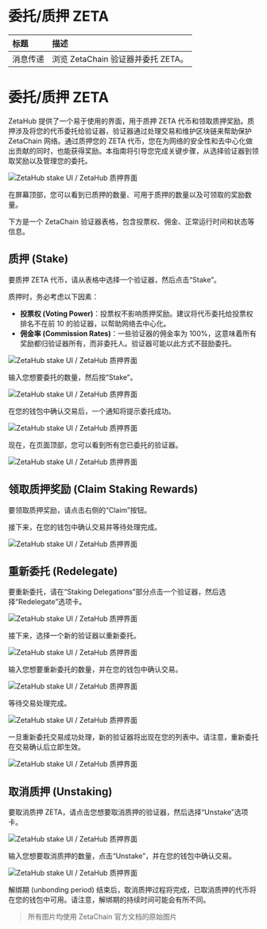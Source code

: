 # 委托/质押 ZETA

| 标题 | 描述 |
| :- | :- |
| 消息传递 | 浏览 ZetaChain 验证器并委托 ZETA。 |

# 委托/质押 ZETA

ZetaHub 提供了一个易于使用的界面，用于质押 ZETA 代币和领取质押奖励。质押涉及将您的代币委托给验证器，验证器通过处理交易和维护区块链来帮助保护 ZetaChain 网络。通过质押您的 ZETA 代币，您在为网络的安全性和去中心化做出贡献的同时，也能获得奖励。本指南将引导您完成关键步骤，从选择验证器到领取奖励以及管理您的委托。

![ZetaHub stake UI / ZetaHub 质押界面](/docs/images/Use/ZetaHub/staking-1.webp)

在屏幕顶部，您可以看到已质押的数量、可用于质押的数量以及可领取的奖励数量。

下方是一个 ZetaChain 验证器表格，包含投票权、佣金、正常运行时间和状态等信息。

## 质押 (Stake)

要质押 ZETA 代币，请从表格中选择一个验证器，然后点击“Stake”。

质押时，务必考虑以下因素：

- **投票权 (Voting Power)**：投票权不影响质押奖励。建议将代币委托给投票权排名不在前 10 的验证器，以帮助网络去中心化。
- **佣金率 (Commission Rates)**：一些验证器的佣金率为 100%，这意味着所有奖励都归验证器所有，而非委托人。验证器可能以此方式不鼓励委托。

![ZetaHub stake UI / ZetaHub 质押界面](/docs/images/Use/ZetaHub/staking-2.webp)

输入您想要委托的数量，然后按“Stake”。

![ZetaHub stake UI / ZetaHub 质押界面](/docs/images/Use/ZetaHub/staking-3.webp)

在您的钱包中确认交易后，一个通知将提示委托成功。

![ZetaHub stake UI / ZetaHub 质押界面](/docs/images/Use/ZetaHub/staking-4.webp)

现在，在页面顶部，您可以看到所有您已委托的验证器。

![ZetaHub stake UI / ZetaHub 质押界面](/docs/images/Use/ZetaHub/staking-5.webp)

## 领取质押奖励 (Claim Staking Rewards)

要领取质押奖励，请点击右侧的“Claim”按钮。

接下来，在您的钱包中确认交易并等待处理完成。

![ZetaHub stake UI / ZetaHub 质押界面](/docs/images/Use/ZetaHub/staking-6.webp)

## 重新委托 (Redelegate)

要重新委托，请在“Staking Delegations”部分点击一个验证器，然后选择“Redelegate”选项卡。

![ZetaHub stake UI / ZetaHub 质押界面](/docs/images/Use/ZetaHub/staking-7.webp)

接下来，选择一个新的验证器以重新委托。

![ZetaHub stake UI / ZetaHub 质押界面](/docs/images/Use/ZetaHub/staking-8.webp)

输入您想要重新委托的数量，并在您的钱包中确认交易。

![ZetaHub stake UI / ZetaHub 质押界面](/docs/images/Use/ZetaHub/staking-9.webp)

等待交易处理完成。

![ZetaHub stake UI / ZetaHub 质押界面](/docs/images/Use/ZetaHub/staking-10.webp)

一旦重新委托交易成功处理，新的验证器将出现在您的列表中。请注意，重新委托在交易确认后立即生效。

![ZetaHub stake UI / ZetaHub 质押界面](/docs/images/Use/ZetaHub/staking-11.webp)

## 取消质押 (Unstaking)

要取消质押 ZETA，请点击您想要取消质押的验证器，然后选择“Unstake”选项卡。

![ZetaHub stake UI / ZetaHub 质押界面](/docs/images/Use/ZetaHub/staking-12.webp)

输入您想要取消质押的数量，点击“Unstake”，并在您的钱包中确认交易。

![ZetaHub stake UI / ZetaHub 质押界面](/docs/images/Use/ZetaHub/staking-13.webp)

解绑期 (unbonding period) 结束后，取消质押过程将完成，已取消质押的代币将在您的钱包中可用。请注意，解绑期的持续时间可能会有所不同。

> 所有图片均使用 ZetaChain 官方文档的原始图片
